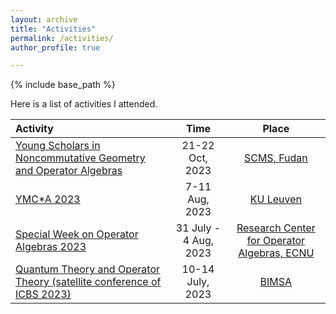 ```yaml
---
layout: archive
title: "Activities"
permalink: /activities/
author_profile: true

---
```


{% include base_path %}

Here is a list of activities I attended.

| Activity | Time | Place |
| :---    |:---: | :---: |
| [Young Scholars in Noncommutative Geometry and Operator Algebras](https://jianchao.notion.site/2023-47dce0afd2854304a6365aa1ddf54260) | 21-22 Oct, 2023 | [SCMS, Fudan](https://scms.fudan.edu.cn/index.htm) |
| [YMC*A 2023](https://wis.kuleuven.be/events/YMCstarA) | 7-11 Aug, 2023 | [KU Leuven](https://wis.kuleuven.be/) |
| [Special Week on Operator Algebras 2023](https://math.ecnu.edu.cn/RCFOA/events/Special%20Week%20on%20Operator%20Algebras%20in%202023/2023SWOA.html) | 31 July - 4 Aug, 2023 | [Research Center for Operator Algebras, ECNU](https://math.ecnu.edu.cn/RCFOA/index.html) |
| [Quantum Theory and Operator Theory (satellite conference of ICBS 2023)](https://qlab.bimsa.cn/events/qtot/2023/) | 10-14 July, 2023 | [BIMSA](https://www.bimsa.cn/) |
